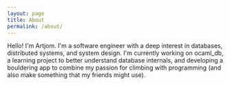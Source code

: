 ```yaml
---
layout: page
title: About
permalink: /about/
---
```


Hello! I'm Artjom. I'm a software engineer with a deep interest in databases, distributed systems, and system design. I'm currently working on ocaml_db, a learning project to better understand database internals, and developing a bouldering app to combine my passion for climbing with programming (and also make something that my friends might use).
